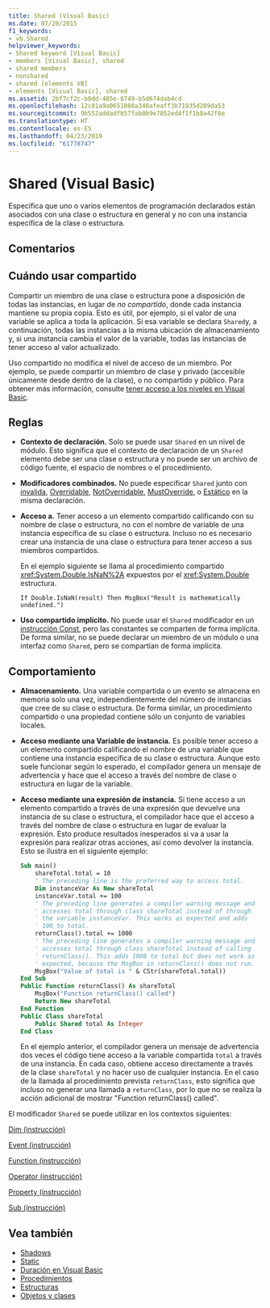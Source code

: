 ```yaml
---
title: Shared (Visual Basic)
ms.date: 07/20/2015
f1_keywords:
- vb.Shared
helpviewer_keywords:
- Shared keyword [Visual Basic]
- members [Visual Basic], shared
- shared members
- nonshared
- shared [elements VB]
- elements [Visual Basic], shared
ms.assetid: 2bf7cf2c-b0dd-485e-8749-b5d674dab4cd
ms.openlocfilehash: 12c81a9a0651088a348afeaff3b71935d289da53
ms.sourcegitcommit: 9b552addadfb57fab0b9e7852ed4f1f1b8a42f8e
ms.translationtype: HT
ms.contentlocale: es-ES
ms.lasthandoff: 04/23/2019
ms.locfileid: "61778747"
---
```

# <a name="shared-visual-basic"></a>Shared (Visual Basic)
Especifica que uno o varios elementos de programación declarados están asociados con una clase o estructura en general y no con una instancia específica de la clase o estructura.  
  
## <a name="remarks"></a>Comentarios  
  
## <a name="when-to-use-shared"></a>Cuándo usar compartido  
 Compartir un miembro de una clase o estructura pone a disposición de todas las instancias, en lugar de *no compartido*, donde cada instancia mantiene su propia copia. Esto es útil, por ejemplo, si el valor de una variable se aplica a toda la aplicación. Si esa variable se declara `Shared`y, a continuación, todas las instancias a la misma ubicación de almacenamiento y, si una instancia cambia el valor de la variable, todas las instancias de tener acceso al valor actualizado.  
  
 Uso compartido no modifica el nivel de acceso de un miembro. Por ejemplo, se puede compartir un miembro de clase y privado (accesible únicamente desde dentro de la clase), o no compartido y público. Para obtener más información, consulte [tener acceso a los niveles en Visual Basic](../../../visual-basic/programming-guide/language-features/declared-elements/access-levels.md).  
  
## <a name="rules"></a>Reglas  
  
- **Contexto de declaración.** Solo se puede usar `Shared` en un nivel de módulo. Esto significa que el contexto de declaración de un `Shared` elemento debe ser una clase o estructura y no puede ser un archivo de código fuente, el espacio de nombres o el procedimiento.  
  
- **Modificadores combinados.** No puede especificar `Shared` junto con [invalida](../../../visual-basic/language-reference/modifiers/overrides.md), [Overridable](../../../visual-basic/language-reference/modifiers/overridable.md), [NotOverridable](../../../visual-basic/language-reference/modifiers/notoverridable.md), [MustOverride](../../../visual-basic/language-reference/modifiers/mustoverride.md), o [ Estático](../../../visual-basic/language-reference/modifiers/static.md) en la misma declaración.  
  
- **Acceso a.** Tener acceso a un elemento compartido calificando con su nombre de clase o estructura, no con el nombre de variable de una instancia específica de su clase o estructura. Incluso no es necesario crear una instancia de una clase o estructura para tener acceso a sus miembros compartidos.  
  
     En el ejemplo siguiente se llama al procedimiento compartido <xref:System.Double.IsNaN%2A> expuestos por el <xref:System.Double> estructura.  
  
     `If Double.IsNaN(result) Then MsgBox("Result is mathematically undefined.")`  
  
- **Uso compartido implícito.** No puede usar el `Shared` modificador en un [instrucción Const](../../../visual-basic/language-reference/statements/const-statement.md), pero las constantes se comparten de forma implícita. De forma similar, no se puede declarar un miembro de un módulo o una interfaz como `Shared`, pero se compartían de forma implícita.  
  
## <a name="behavior"></a>Comportamiento  
  
- **Almacenamiento.** Una variable compartida o un evento se almacena en memoria solo una vez, independientemente del número de instancias que cree de su clase o estructura. De forma similar, un procedimiento compartido o una propiedad contiene sólo un conjunto de variables locales.  
  
- **Acceso mediante una Variable de instancia.** Es posible tener acceso a un elemento compartido calificando el nombre de una variable que contiene una instancia específica de su clase o estructura. Aunque esto suele funcionar según lo esperado, el compilador genera un mensaje de advertencia y hace que el acceso a través del nombre de clase o estructura en lugar de la variable.  
  
- **Acceso mediante una expresión de instancia.** Si tiene acceso a un elemento compartido a través de una expresión que devuelve una instancia de su clase o estructura, el compilador hace que el acceso a través del nombre de clase o estructura en lugar de evaluar la expresión. Esto produce resultados inesperados si va a usar la expresión para realizar otras acciones, así como devolver la instancia. Esto se ilustra en el siguiente ejemplo:  
  
    ```vb
    Sub main()  
        shareTotal.total = 10  
        ' The preceding line is the preferred way to access total.  
        Dim instanceVar As New shareTotal  
        instanceVar.total += 100  
        ' The preceding line generates a compiler warning message and  
        ' accesses total through class shareTotal instead of through  
        ' the variable instanceVar. This works as expected and adds  
        ' 100 to total.  
        returnClass().total += 1000  
        ' The preceding line generates a compiler warning message and  
        ' accesses total through class shareTotal instead of calling  
        ' returnClass(). This adds 1000 to total but does not work as  
        ' expected, because the MsgBox in returnClass() does not run.  
        MsgBox("Value of total is " & CStr(shareTotal.total))  
    End Sub  
    Public Function returnClass() As shareTotal  
        MsgBox("Function returnClass() called")  
        Return New shareTotal  
    End Function  
    Public Class shareTotal  
        Public Shared total As Integer  
    End Class  
    ```  
  
     En el ejemplo anterior, el compilador genera un mensaje de advertencia dos veces el código tiene acceso a la variable compartida `total` a través de una instancia. En cada caso, obtiene acceso directamente a través de la clase `shareTotal` y no hacer uso de cualquier instancia. En el caso de la llamada al procedimiento prevista `returnClass`, esto significa que incluso no generar una llamada a `returnClass`, por lo que no se realiza la acción adicional de mostrar "Function returnClass() called".  
  
 El modificador `Shared` se puede utilizar en los contextos siguientes:  
  
 [Dim (instrucción)](../../../visual-basic/language-reference/statements/dim-statement.md)  
  
 [Event (instrucción)](../../../visual-basic/language-reference/statements/event-statement.md)  
  
 [Function (instrucción)](../../../visual-basic/language-reference/statements/function-statement.md)  
  
 [Operator (instrucción)](../../../visual-basic/language-reference/statements/operator-statement.md)  
  
 [Property (instrucción)](../../../visual-basic/language-reference/statements/property-statement.md)  
  
 [Sub (instrucción)](../../../visual-basic/language-reference/statements/sub-statement.md)  
  
## <a name="see-also"></a>Vea también

- [Shadows](../../../visual-basic/language-reference/modifiers/shadows.md)
- [Static](../../../visual-basic/language-reference/modifiers/static.md)
- [Duración en Visual Basic](../../../visual-basic/programming-guide/language-features/declared-elements/lifetime.md)
- [Procedimientos](../../../visual-basic/programming-guide/language-features/procedures/index.md)
- [Estructuras](../../../visual-basic/programming-guide/language-features/data-types/structures.md)
- [Objetos y clases](../../../visual-basic/programming-guide/language-features/objects-and-classes/index.md)
